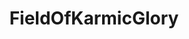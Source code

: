 ---
title: FieldOfKarmicGlory
crosslinks:
- Chromalore
- EmeraldFederation
- GoodMorningPeriwinkle
---